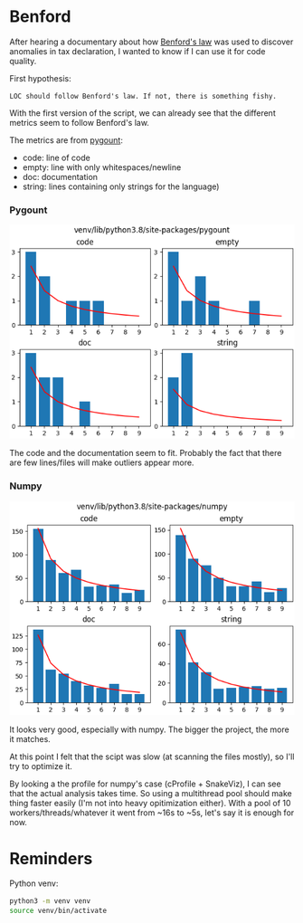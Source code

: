 # Benford

After hearing a documentary about how [Benford's law](https://en.wikipedia.org/wiki/Benford%27s_law) was used to discover anomalies in tax declaration, I wanted to know if I can use it for code quality.

First hypothesis:
```
LOC should follow Benford's law. If not, there is something fishy.
```

With the first version of the script, we can already see that the different metrics seem to follow Benford's law.

The metrics are from [pygount](https://pygount.readthedocs.io/en/latest/api.html):
* code: line of code
* empty: line with only whitespaces/newline
* doc: documentation
* string: lines containing only strings for the language)

### Pygount

![Scan of pygount](docs/pygount_v1.png)

The code and the documentation seem to fit. Probably the fact that there are few lines/files will make outliers appear more.

### Numpy

![Scan of numpy](docs/numpy_v1.png)

It looks very good, especially with numpy. The bigger the project, the more it matches.


At this point I felt that the scipt was slow (at scanning the files mostly), so I'll try to optimize it.

By looking a the profile for numpy's case (cProfile + SnakeViz), I can see that the actual analysis takes time. So using a multithread pool should make thing faster easily (I'm not into heavy opitimization either). With a pool of 10 workers/threads/whatever it went from ~16s to ~5s, let's say it is enough for now.

# Reminders

Python venv:
```bash
python3 -m venv venv
source venv/bin/activate
```
